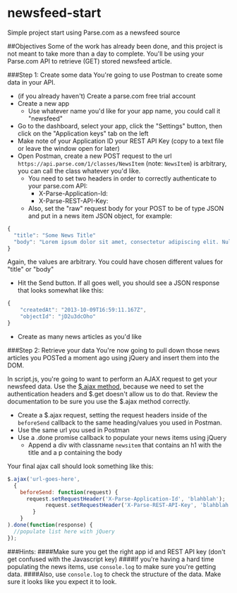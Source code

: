 newsfeed-start
==============

Simple project start using Parse.com as a newsfeed source

##Objectives
Some of the work has already been done, and this project is not meant to take more than a day to complete. 
You'll be using your Parse.com API to retrieve (GET) stored newsfeed article.

###Step 1: Create some data
You're going to use Postman to create some data in your API.
* (if you already haven't) Create a parse.com free trial account
* Create a new app
  * Use whatever name you'd like for your app name, you could call it "newsfeed"
* Go to the dashboard, select your app, click the "Settings" button, then click on the "Application keys" tab on the left 
* Make note of your Application ID your REST API Key (copy to a text file or leave the window open for later)
* Open Postman, create a new POST request to the url `https://api.parse.com/1/classes/NewsItem` (note: `NewsItem`) is 
arbitrary, you can call the class whatever you'd like.
  * You need to set two headers in order to correctly authenticate to your parse.com API:
    * X-Parse-Application-Id: <your-application-id>
    * X-Parse-REST-API-Key: <your-rest-api-key>
  * Also, set the "raw" request body for your POST to be of type JSON and put in a news item JSON object, for example:

```javascript
{
  "title": "Some News Title"
  "body": "Lorem ipsum dolor sit amet, consectetur adipiscing elit. Nulla commodo massa magna, ut venenatis metus pulvinar ac. Maecenas condimentum, turpis vel tempus lacinia, nulla arcu mollis elit, eu porta tellus sem sit amet lorem. Vestibulum ante ipsum primis in faucibus orci luctus et ultrices posuere cubilia Curae; Nulla vitae egestas mi. Vivamus a pulvinar neque. Donec at placerat ipsum. Maecenas faucibus orci at dapibus ultrices. Nam aliquet gravida consectetur. Nulla ornare dictum mollis. Nulla eu elementum libero. Etiam at enim sapien."
}
```
Again, the values are arbitrary. You could have chosen different values for "title" or "body"

  * Hit the Send button. If all goes well, you should see a JSON response that looks somewhat like this:

```javascript
{
    "createdAt": "2013-10-09T16:59:11.167Z",
    "objectId": "jD2u3dcOho"
}
```
* Create as many news articles as you'd like

###Step 2: Retrieve your data
You're now going to pull down those news articles you POSTed a moment ago using jQuery and insert them into the DOM.

In script.js, you're going to want to perform an AJAX request to get your newsfeed data. Use the [$.ajax method](http://api.jquery.com/jquery.ajax/), because we need to set the authentication headers and 
$.get doesn't allow us to do that. Review the documentation to be sure you use the $.ajax method correctly.

* Create a $.ajax request, setting the request headers inside of the `beforeSend` callback to the same heading/values you 
used in Postman. 
* Use the same url you used in Postman
* Use a .done promise callback to populate your news items using jQuery
  * Append a div with classname `newsitem` that contains an h1 with the title and a p containing the body

Your final ajax call should look something like this:

```javascript
$.ajax('url-goes-here', 
  {
    beforeSend: function(request) {
      request.setRequestHeader('X-Parse-Application-Id', 'blahblah');
			request.setRequestHeader('X-Parse-REST-API-Key', 'blahblah');
		}
	}
).done(function(response) {
  //populate list here with jQuery
});
```

###Hints:
####Make sure you get the right app id and REST API key (don't get confused with the Javascript key)
####If you're having a hard time populating the news items, use `console.log` to make sure you're getting data.
####Also, use `console.log` to check the structure of the data. Make sure it looks like you expect it to look.


